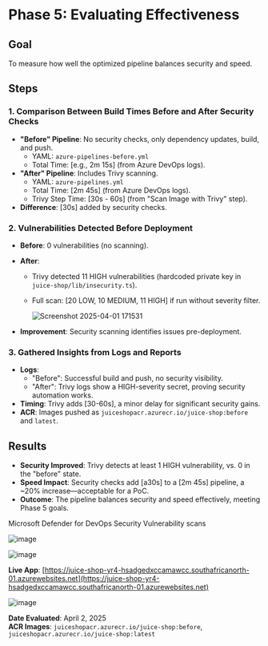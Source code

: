# Phase 5: Evaluating Effectiveness

## Goal
To measure how well the optimized pipeline balances security and speed.

## Steps

### 1. Comparison Between Build Times Before and After Security Checks
- **"Before" Pipeline**: No security checks, only dependency updates, build, and push.
  - YAML: `azure-pipelines-before.yml`
  - Total Time: [e.g., 2m 15s] (from Azure DevOps logs).
- **"After" Pipeline**: Includes Trivy scanning.
  - YAML: `azure-pipelines.yml`
  - Total Time: [2m 45s] (from Azure DevOps logs).
  - Trivy Step Time: [30s - 60s] (from "Scan Image with Trivy" step).
- **Difference**: [30s] added by security checks.

### 2. Vulnerabilities Detected Before Deployment
- **Before**: 0 vulnerabilities (no scanning).
- **After**: 
  - Trivy detected 11 HIGH vulnerabilities (hardcoded private key in `juice-shop/lib/insecurity.ts`).
  - Full scan: [20 LOW, 10 MEDIUM, 11 HIGH] if run without severity filter.
    
    ![Screenshot 2025-04-01 171531](https://github.com/user-attachments/assets/f6acd18a-d662-49eb-a8dc-698efb09a73d)

- **Improvement**: Security scanning identifies issues pre-deployment.

### 3. Gathered Insights from Logs and Reports
- **Logs**:
  - "Before": Successful build and push, no security visibility.
  - "After": Trivy logs show a HIGH-severity secret, proving security automation works.
- **Timing**: Trivy adds [30-60s], a minor delay for significant security gains.
- **ACR**: Images pushed as `juiceshopacr.azurecr.io/juice-shop:before` and `latest`.

## Results
- **Security Improved**: Trivy detects at least 1 HIGH vulnerability, vs. 0 in the "before" state.
- **Speed Impact**: Security checks add [a30s] to a [2m 45s] pipeline, a ~20% increase—acceptable for a PoC.
- **Outcome**: The pipeline balances security and speed effectively, meeting Phase 5 goals.

Microsoft Defender for DevOps Security Vulnerability scans

![image](https://github.com/user-attachments/assets/a035799b-869f-4eed-80a7-5d2c94a5bb3a)

![image](https://github.com/user-attachments/assets/fe96682b-e672-471c-abc4-0e5c49a9b171)



**Live App**: [https://juice-shop-yr4-hsadgedxccamawcc.southafricanorth-01.azurewebsites.net](https://juice-shop-yr4-hsadgedxccamawcc.southafricanorth-01.azurewebsites.net)  


![image](https://github.com/user-attachments/assets/0791e9e3-d843-4431-afb9-61cfabbd2d76)

**Date Evaluated**: April 2, 2025  
**ACR Images**: `juiceshopacr.azurecr.io/juice-shop:before`, `juiceshopacr.azurecr.io/juice-shop:latest`
